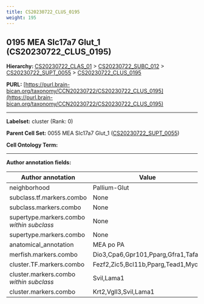 ```yaml
---
title: CS20230722_CLUS_0195
weight: 195
---
```

## 0195 MEA Slc17a7 Glut_1 (CS20230722_CLUS_0195)
<b>Hierarchy: </b>
[CS20230722_CLAS_01](../CS20230722_CLAS_01) >
[CS20230722_SUBC_012](../CS20230722_SUBC_012) >
[CS20230722_SUPT_0055](../CS20230722_SUPT_0055) >
[CS20230722_CLUS_0195](../CS20230722_CLUS_0195)

**PURL:** [https://purl.brain-bican.org/taxonomy/CCN20230722/CS20230722_CLUS_0195](https://purl.brain-bican.org/taxonomy/CCN20230722/CS20230722_CLUS_0195)

---


**Labelset:** cluster (Rank: 0)

**Parent Cell Set:** 0055 MEA Slc17a7 Glut_1 ([CS20230722_SUPT_0055](../CS20230722_SUPT_0055))



**Cell Ontology Term:** 

[MARKER GENES.]: #


---

[TRANSFERRED ANNOTATIONS.]: #


[AUTHOR ANNOTATION FIELDS.]: #


**Author annotation fields:**

| Author annotation | Value |
|-------------------|-------|
|neighborhood|Pallium-Glut|
|subclass.tf.markers.combo|None|
|subclass.markers.combo|None|
|supertype.markers.combo _within subclass_|None|
|supertype.markers.combo|None|
|anatomical_annotation|MEA po PA|
|merfish.markers.combo|Dio3,Cpa6,Gpr101,Pparg,Gfra1,Tafa1|
|cluster.TF.markers.combo|Fezf2,Zic5,Bcl11b,Pparg,Tead1,Mycl|
|cluster.markers.combo _within subclass_|Svil,Lama1|
|cluster.markers.combo|Krt2,Vgll3,Svil,Lama1|
